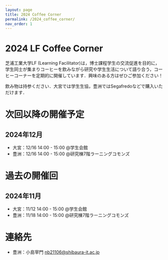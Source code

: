 ```yaml
---
layout: page
title: 2024 Coffee Corner
permalink: /2024_coffee_corner/
nav_order: 1
---
```


# 2024 LF Coffee Corner
芝浦工業大学LF (Learning Facilitator)は，博士課程学生の交流促進を目的に，学生同士が集まりコーヒーを飲みながら研究や学生生活について語り合う，コーヒーコーナーを定期的に開催しています．興味のある方はぜひご参加ください！

飲み物は持参ください．大宮では学生生協，豊洲ではSegafredoなどで購入いただけます．

# 次回以降の開催予定
## 2024年12月
- 大宮：12/16 14:00 - 15:00 @学生会館
- 豊洲：12/16 14:00 - 15:00 @研究棟7階ラーニングコモンズ

# 過去の開催回
## 2024年11月
- 大宮：11/12 14:00 - 15:00 @学生会館
- 豊洲：11/18 14:00 - 15:00 @研究棟7階ラーニングコモンズ

# 連絡先
- 豊洲：小島宰門 [nb21106@shibaura-it.ac.jp](mailto:nb21106@shibaura-it.ac.jp)